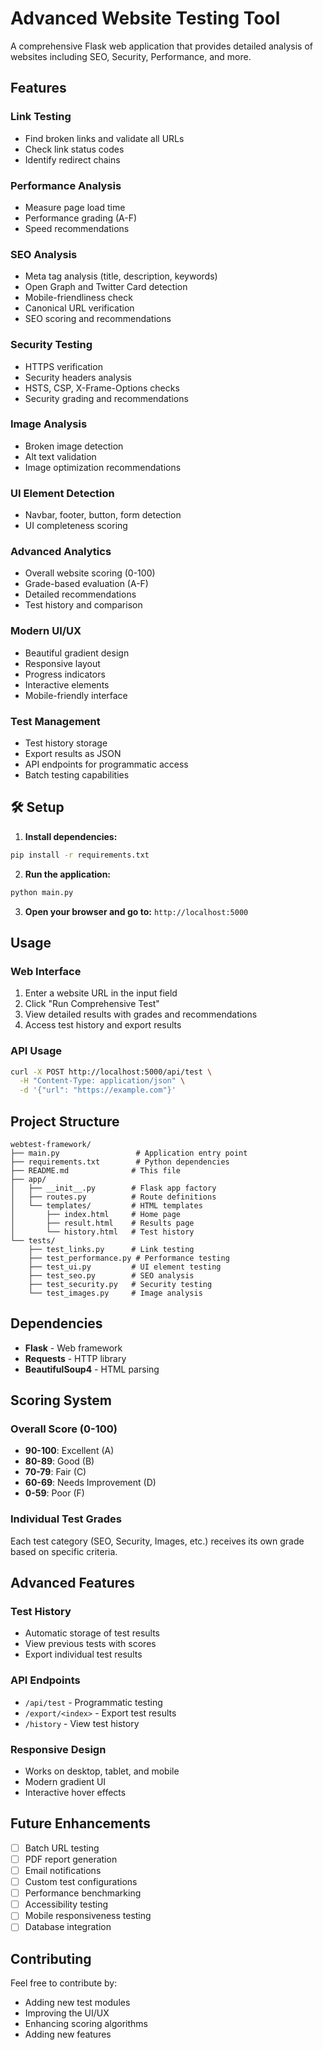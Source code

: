 #  Advanced Website Testing Tool

A comprehensive Flask web application that provides detailed analysis of websites including SEO, Security, Performance, and more.

##  Features

###  **Link Testing**
- Find broken links and validate all URLs
- Check link status codes
- Identify redirect chains

###  **Performance Analysis**
- Measure page load time
- Performance grading (A-F)
- Speed recommendations

###  **SEO Analysis**
- Meta tag analysis (title, description, keywords)
- Open Graph and Twitter Card detection
- Mobile-friendliness check
- Canonical URL verification
- SEO scoring and recommendations

###  **Security Testing**
- HTTPS verification
- Security headers analysis
- HSTS, CSP, X-Frame-Options checks
- Security grading and recommendations

###  **Image Analysis**
- Broken image detection
- Alt text validation
- Image optimization recommendations

###  **UI Element Detection**
- Navbar, footer, button, form detection
- UI completeness scoring

###  **Advanced Analytics**
- Overall website scoring (0-100)
- Grade-based evaluation (A-F)
- Detailed recommendations
- Test history and comparison

###  **Modern UI/UX**
- Beautiful gradient design
- Responsive layout
- Progress indicators
- Interactive elements
- Mobile-friendly interface

###  **Test Management**
- Test history storage
- Export results as JSON
- API endpoints for programmatic access
- Batch testing capabilities

## 🛠️ Setup

1. **Install dependencies:**
```bash
pip install -r requirements.txt
```

2. **Run the application:**
```bash
python main.py
```

3. **Open your browser and go to:** `http://localhost:5000`

##  Usage

### Web Interface
1. Enter a website URL in the input field
2. Click "Run Comprehensive Test"
3. View detailed results with grades and recommendations
4. Access test history and export results

### API Usage
```bash
curl -X POST http://localhost:5000/api/test \
  -H "Content-Type: application/json" \
  -d '{"url": "https://example.com"}'
```

##  Project Structure

```
webtest-framework/
├── main.py                 # Application entry point
├── requirements.txt        # Python dependencies
├── README.md              # This file
├── app/
│   ├── __init__.py        # Flask app factory
│   ├── routes.py          # Route definitions
│   └── templates/         # HTML templates
│       ├── index.html     # Home page
│       ├── result.html    # Results page
│       └── history.html   # Test history
└── tests/
    ├── test_links.py      # Link testing
    ├── test_performance.py # Performance testing
    ├── test_ui.py         # UI element testing
    ├── test_seo.py        # SEO analysis
    ├── test_security.py   # Security testing
    └── test_images.py     # Image analysis
```

##  Dependencies

- **Flask** - Web framework
- **Requests** - HTTP library
- **BeautifulSoup4** - HTML parsing

##  Scoring System

### Overall Score (0-100)
- **90-100**: Excellent (A)
- **80-89**: Good (B)
- **70-79**: Fair (C)
- **60-69**: Needs Improvement (D)
- **0-59**: Poor (F)

### Individual Test Grades
Each test category (SEO, Security, Images, etc.) receives its own grade based on specific criteria.

##  Advanced Features

### Test History
- Automatic storage of test results
- View previous tests with scores
- Export individual test results

### API Endpoints
- `/api/test` - Programmatic testing
- `/export/<index>` - Export test results
- `/history` - View test history

### Responsive Design
- Works on desktop, tablet, and mobile
- Modern gradient UI
- Interactive hover effects

##  Future Enhancements

- [ ] Batch URL testing
- [ ] PDF report generation
- [ ] Email notifications
- [ ] Custom test configurations
- [ ] Performance benchmarking
- [ ] Accessibility testing
- [ ] Mobile responsiveness testing
- [ ] Database integration

##  Contributing

Feel free to contribute by:
- Adding new test modules
- Improving the UI/UX
- Enhancing scoring algorithms
- Adding new features

